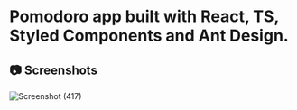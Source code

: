 # Pomodoro app built with React, TS, Styled Components and Ant Design.

## 📷 Screenshots
![Screenshot (417)](https://user-images.githubusercontent.com/89512426/191253700-3116f7bc-ef83-4635-9a6e-277367b3b80b.png)

